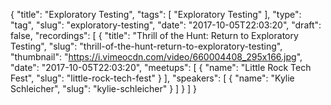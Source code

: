 {
  "title": "Exploratory Testing",
  "tags": [
    "Exploratory Testing"
  ],
  "type": "tag",
  "slug": "exploratory-testing",
  "date": "2017-10-05T22:03:20",
  "draft": false,
  "recordings": [
    {
      "title": "Thrill of the Hunt: Return to Exploratory Testing",
      "slug": "thrill-of-the-hunt-return-to-exploratory-testing",
      "thumbnail": "https://i.vimeocdn.com/video/660004408_295x166.jpg",
      "date": "2017-10-05T22:03:20",
      "meetups": [
        {
          "name": "Little Rock Tech Fest",
          "slug": "little-rock-tech-fest"
        }
      ],
      "speakers": [
        {
          "name": "Kylie Schleicher",
          "slug": "kylie-schleicher"
        }
      ]
    }
  ]
}